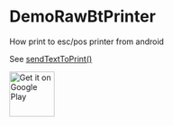 # DemoRawBtPrinter
How print to esc/pos printer from android

See [sendTextToPrint()](https://github.com/402d/DemoRawBtPrinter/blob/master/app/src/main/java/ru/a402d/demorawbt/MainActivity.java)

<a href="https://play.google.com/store/apps/details?id=ru.a402d.demorawbt" target="_blank"><img src="https://play.google.com/intl/en_us/badges/images/badge_new.png" alt="Get it on Google Play" height="80"></a>
